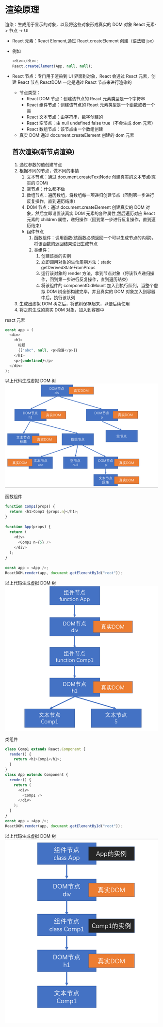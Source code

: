 # 渲染原理

渲染：生成用于显示的对象，以及将这些对象形成真实的 DOM 对象
React 元素-> 节点 -> UI

- React 元素：React Element,通过 React.createElement 创建（语法糖 jsx）
- 例如

  ```js
  <div></div>;
  React.createElement(App, null, null);
  ```

- React 节点：专门用于渲染到 UI 界面到对象，React 会通过 React 元素，创建 React 节点
  ReactDOM 一定是通过 React 节点来进行渲染的

  - 节点类型：
    - React DOM 节点：创建该节点的 React 元素类型是一个字符串
    - React 组件节点：创建该节点的 React 元素类型是一个函数或者一个类
    - React 文本节点：由字符串，数字创建的
    - React 空节点：由 null undefined false true（不会生成 dom 元素）
    - React 数组节点：该节点由一个数组创建
  - 真实 DOM:通过 document.createElement 创建的 dom 元素

  ## 首次渲染(新节点渲染)

  1. 通过参数的值创建节点
  2. 根据不同的节点，做不同的事情
     1. 文本节点：通过 document.createTextNode 创建真实的文本节点(真实的 DOM)
     2. 空节点：什么都不做
     3. 数组节点：遍历数组，将数组每一项递归创建节点（回到第一步进行反复操作，直到遍历结束）
     4. DOM 节点：通过 document.createElement 创建真实的 DOM 对象，然后立即设置该真实 DOM 元素的各种属性,然后遍历对应 React 元素的 children 属性，递归操作（回到第一步进行反复操作，直到遍历结束）
     5. 组件节点
        1. 函数组件：调用函数(该函数必须返回一个可以生成节点的内容)，将该函数的返回结果递归生成节点
        2. 类组件：
           1. 创建该类的实例
           2. 立即调用对象的生命周期方法：static getDerivedStateFromProps
           3. 运行该对象的 render 方法，拿到节点对象（将该节点递归操作，回到第一步进行反复操作，直到遍历结束）
           4. 将该组件的 componentDidMount 加入到执行队列，当整个虚拟 DOM 树全部构建完毕，并且真实的 DOM 对象加入到容器中后，执行该队列
  3. 生成出虚拟 DOM 树之后，将该树保存起来，以便后续使用
  4. 将之前生成的真实 DOM 对象，加入到容器中

react 元素

```js
const app = (
  <div>
    <h1>
      标题
      {["abc", null, <p>段落</p>]}
    </h1>
    <p>{undefined}</p>
  </div>
);
```

以上代码生成虚拟 DOM 树
![](assets/2019-07-25-14-17-04.png)

函数组件

```js
function Comp1(props) {
  return <h1>Comp1 {props.n}</h1>;
}

function App(props) {
  return (
    <div>
      <Comp1 n={5} />
    </div>
  );
}

const app = <App />;
ReactDOM.render(app, document.getElementById("root"));
```

以上代码生成虚拟 DOM 树
![](assets/2019-07-25-14-49-53.png)

类组件

```js
class Comp1 extends React.Component {
  render() {
    return <h1>Comp1</h1>;
  }
}
class App extends Component {
  render() {
    return (
      <div>
        <Comp1 />
      </div>
    );
  }
}
const app = <App />;
ReactDOM.render(app, document.getElementById("root"));
```

以上代码生成虚拟 DOM 树
![](assets/2019-07-25-14-56-35.png)
